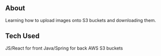 ## About

Learning how to upload images onto S3 buckets and downloading them.

## Tech Used

JS/React for front
Java/Spring for back
AWS S3 buckets

